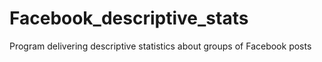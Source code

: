 # Facebook_descriptive_stats
Program delivering descriptive statistics about groups of Facebook posts
